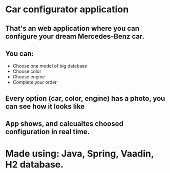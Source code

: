 # Car configurator application

## That's an web application where you can configure your dream Mercedes-Benz car.
## You can:
* Choose one model of big database
* Choose color
* Choose engine
* Complete your order

## Every option (car, color, engine) has a photo, you can see how it looks like

## App shows, and calcualtes choosed configuration in real time.

# Made using: Java, Spring, Vaadin, H2 database.
